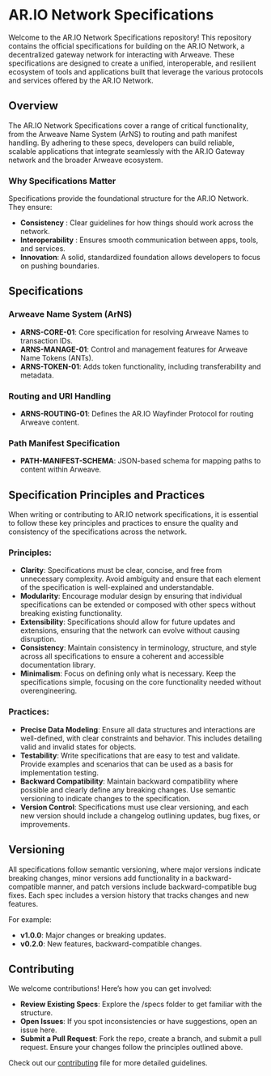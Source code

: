 # AR.IO Network Specifications

Welcome to the AR.IO Network Specifications repository! This repository contains the official specifications for building on the AR.IO Network, a decentralized gateway network for interacting with Arweave. These specifications are designed to create a unified, interoperable, and resilient ecosystem of tools and applications built that leverage the various protocols and services offered by the AR.IO Network.

## Overview

The AR.IO Network Specifications cover a range of critical functionality, from the Arweave Name System (ArNS) to routing and path manifest handling. By adhering to these specs, developers can build reliable, scalable applications that integrate seamlessly with the AR.IO Gateway network and the broader Arweave ecosystem.

### Why Specifications Matter

Specifications provide the foundational structure for the AR.IO Network. They ensure:

- **Consistency** : Clear guidelines for how things should work across the network.
- **Interoperability** : Ensures smooth communication between apps, tools, and services.
- **Innovation**: A solid, standardized foundation allows developers to focus on pushing boundaries.

## Specifications

### Arweave Name System (ArNS)

- **ARNS-CORE-01**: Core specification for resolving Arweave Names to transaction IDs.
- **ARNS-MANAGE-01**: Control and management features for Arweave Name Tokens (ANTs).
- **ARNS-TOKEN-01**: Adds token functionality, including transferability and metadata.

### Routing and URI Handling

- **ARNS-ROUTING-01**: Defines the AR.IO Wayfinder Protocol for routing Arweave content.

### Path Manifest Specification

- **PATH-MANIFEST-SCHEMA**: JSON-based schema for mapping paths to content within Arweave.

## Specification Principles and Practices

When writing or contributing to AR.IO network specifications, it is essential to follow these key principles and practices to ensure the quality and consistency of the specifications across the network.

### Principles:

- **Clarity**: Specifications must be clear, concise, and free from unnecessary complexity. Avoid ambiguity and ensure that each element of the specification is well-explained and understandable.
- **Modularity**: Encourage modular design by ensuring that individual specifications can be extended or composed with other specs without breaking existing functionality.
- **Extensibility**: Specifications should allow for future updates and extensions, ensuring that the network can evolve without causing disruption.
- **Consistency**: Maintain consistency in terminology, structure, and style across all specifications to ensure a coherent and accessible documentation library.
- **Minimalism**: Focus on defining only what is necessary. Keep the specifications simple, focusing on the core functionality needed without overengineering.

### Practices:

- **Precise Data Modeling**: Ensure all data structures and interactions are well-defined, with clear constraints and behavior. This includes detailing valid and invalid states for objects.
- **Testability**: Write specifications that are easy to test and validate. Provide examples and scenarios that can be used as a basis for implementation testing.
- **Backward Compatibility**: Maintain backward compatibility where possible and clearly define any breaking changes. Use semantic versioning to indicate changes to the specification.
- **Version Control**: Specifications must use clear versioning, and each new version should include a changelog outlining updates, bug fixes, or improvements.

## Versioning

All specifications follow semantic versioning, where major versions indicate breaking changes, minor versions add functionality in a backward-compatible manner, and patch versions include backward-compatible bug fixes. Each spec includes a version history that tracks changes and new features.

For example:

- **v1.0.0**: Major changes or breaking updates.
- **v0.2.0**: New features, backward-compatible changes.

## Contributing

We welcome contributions! Here’s how you can get involved:

- **Review Existing Specs**: Explore the /specs folder to get familiar with the structure.
- **Open Issues**: If you spot inconsistencies or have suggestions, open an issue here.
- **Submit a Pull Request**: Fork the repo, create a branch, and submit a pull request. Ensure your changes follow the principles outlined above.

Check out our [contributing] file for more detailed guidelines.

[contributing]: ./CONTRIBUTING.md

